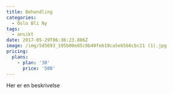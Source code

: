 ```yaml
---
title: Behandling
categories:
  - Oslo Bli Ny
tags:
  - ansikt
date: 2017-05-29T06:36:23.886Z
image: /img/5d5693_195b00e85c9b49feb19ca5e6566cbc21 (1).jpg
pricing:
  plans:
    - plan: '30'
      price: '500'
---
```

Her er en beskrivelse

